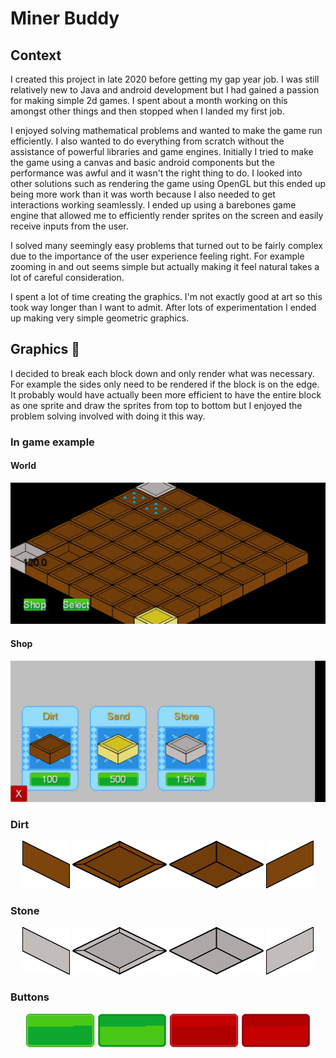 # Miner Buddy

## Context

I created this project in late 2020 before getting my gap year job.
I was still relatively new to Java and android development but I had gained a passion for making simple 2d games. I spent about a month working on this amongst other things and then stopped when I landed my first job.

I enjoyed solving mathematical problems and wanted to make the game run efficiently. I also wanted to do everything from scratch without the assistance of powerful libraries and game engines.
Initially I tried to make the game using a canvas and basic android components but the performance was awful and it wasn't the right thing to do. I looked into other solutions such as rendering the game using OpenGL but this ended up being more work than it was worth because I also needed to get interactions working seamlessly. I ended up using a barebones game engine that allowed me to efficiently render sprites on the screen and easily receive inputs from the user.

I solved many seemingly easy problems that turned out to be fairly complex due to the importance of the user experience feeling right.
For example zooming in and out seems simple but actually making it feel natural takes a lot of careful consideration.

I spent a lot of time creating the graphics. I'm not exactly good at art so this took way longer than I want to admit. After lots of experimentation I ended up making very simple geometric graphics.

## Graphics :eyes:

I decided to break each block down and only render what was necessary. For example the sides only need to be rendered if the block is on the edge. It probably would have actually been more efficient to have the entire block as one sprite and draw the sprites from top to bottom but I enjoyed the problem solving involved with doing it this way.

### In game example

#### World

![World screenshot](assets\world_screenshot.jpg)

#### Shop

![Shop screenshot](assets\shop_screenshot.jpg)

### Dirt

<p align="center">
  <img src="assets\raw_textures\tiles\dirtleft.png" width="15%" />
  <img src="assets\raw_textures\tiles\dirtfull.png" width="30%" />
  <img src="assets\raw_textures\tiles\dirthole.png" width="30%" />
  <img src="assets\raw_textures\tiles\dirtright.png" width="15%" />
</p>

### Stone

<p align="center">
  <img src="assets\raw_textures\tiles\stoneleft.png" width="15%" />
  <img src="assets\raw_textures\tiles\stonefull.png" width="30%" />
  <img src="assets\raw_textures\tiles\stonehole.png" width="30%" />
  <img src="assets\raw_textures\tiles\stoneright.png" width="15%" />
</p>

### Buttons

<p align="center">
  <img src="assets\raw_textures\buttons\green_button_up.png" width="22%" />
  <img src="assets\raw_textures\buttons\green_button_down.png" width="22%" />
  <img src="assets\raw_textures\buttons\red_button_up.png" width="22%" />
  <img src="assets\raw_textures\buttons\red_button_down.png" width="22%" />
</p>

